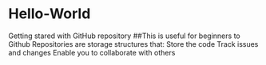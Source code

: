 # Hello-World
Getting stared with GitHub repository
##This is useful for beginners to Github
Repositories are storage structures that:
Store the code
Track issues and changes
Enable you to collaborate with others
